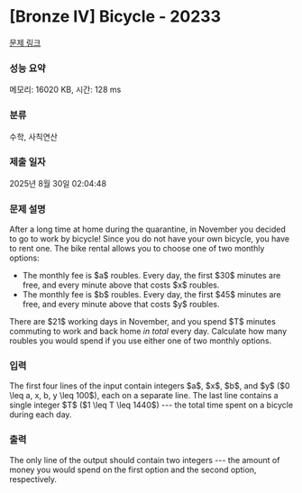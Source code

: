 # [Bronze IV] Bicycle - 20233 

[문제 링크](https://www.acmicpc.net/problem/20233) 

### 성능 요약

메모리: 16020 KB, 시간: 128 ms

### 분류

수학, 사칙연산

### 제출 일자

2025년 8월 30일 02:04:48

### 문제 설명

<p>After a long time at home during the quarantine, in November you decided to go to work by bicycle! Since you do not have your own bicycle, you have to rent one. The bike rental allows you to choose one of two monthly options:</p>

<ul>
	<li>The monthly fee is $a$ roubles. Every day, the first $30$ minutes are free, and every minute above that costs $x$ roubles.</li>
	<li>The monthly fee is $b$ roubles. Every day, the first $45$ minutes are free, and every minute above that costs $y$ roubles.</li>
</ul>

<p>There are $21$ working days in November, and you spend $T$ minutes commuting to work and back home <em>in total</em> every day. Calculate how many roubles you would spend if you use either one of two monthly options.</p>

### 입력 

 <p>The first four lines of the input contain integers $a$, $x$, $b$, and $y$ ($0 \leq a, x, b, y \leq 100$), each on a separate line. The last line contains a single integer $T$ ($1 \leq T \leq 1440$) --- the total time spent on a bicycle during each day.</p>

### 출력 

 <p>The only line of the output should contain two integers --- the amount of money you would spend on the first option and the second option, respectively.</p>

